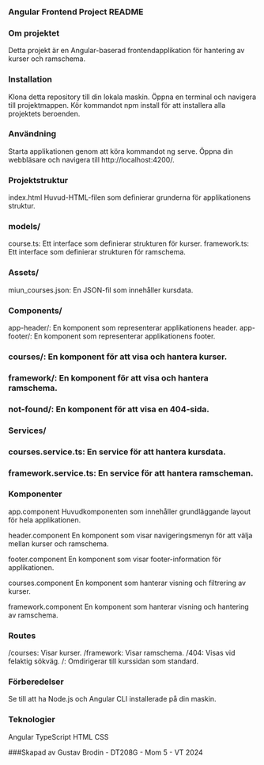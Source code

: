 ### Angular Frontend Project README

### Om projektet
Detta projekt är en Angular-baserad frontendapplikation för hantering av kurser och ramschema.

### Installation
Klona detta repository till din lokala maskin.
Öppna en terminal och navigera till projektmappen.
Kör kommandot npm install för att installera alla projektets beroenden.

### Användning
Starta applikationen genom att köra kommandot ng serve.
Öppna din webbläsare och navigera till http://localhost:4200/.

### Projektstruktur
index.html
Huvud-HTML-filen som definierar grunderna för applikationens struktur.

### models/
course.ts: Ett interface som definierar strukturen för kurser.
framework.ts: Ett interface som definierar strukturen för ramschema.

### Assets/
miun_courses.json: En JSON-fil som innehåller kursdata.

### Components/
app-header/: En komponent som representerar applikationens header.
app-footer/: En komponent som representerar applikationens footer.

### courses/: En komponent för att visa och hantera kurser.

### framework/: En komponent för att visa och hantera ramschema.

### not-found/: En komponent för att visa en 404-sida.

### Services/

### courses.service.ts: En service för att hantera kursdata.

### framework.service.ts: En service för att hantera ramscheman.

### Komponenter
app.component
Huvudkomponenten som innehåller grundläggande layout för hela applikationen.

header.component
En komponent som visar navigeringsmenyn för att välja mellan kurser och ramschema.

footer.component
En komponent som visar footer-information för applikationen.

courses.component
En komponent som hanterar visning och filtrering av kurser.

framework.component
En komponent som hanterar visning och hantering av ramschema.

### Routes
/courses: Visar kurser.
/framework: Visar ramschema.
/404: Visas vid felaktig sökväg.
/: Omdirigerar till kurssidan som standard.

### Förberedelser
Se till att ha Node.js och Angular CLI installerade på din maskin.

### Teknologier
Angular
TypeScript
HTML
CSS

###Skapad av Gustav Brodin - DT208G - Mom 5 - VT 2024
